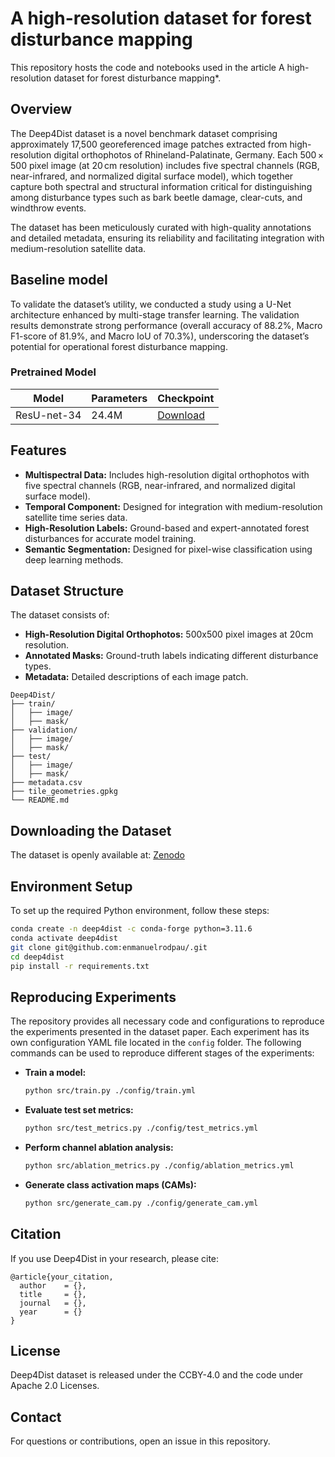 # A high-resolution dataset for forest disturbance mapping
This repository hosts the code and notebooks used in the article A high-resolution dataset for forest disturbance mapping*.

## Overview

The Deep4Dist dataset is a novel benchmark dataset comprising approximately 17,500 georeferenced image patches extracted from high-resolution digital orthophotos of Rhineland-Palatinate, Germany. Each 500 × 500 pixel image (at 20 cm resolution) includes five spectral channels (RGB, near-infrared, and normalized digital surface model), which together capture both spectral and structural information critical for distinguishing among disturbance types such as bark beetle damage, clear-cuts, and windthrow events.

The dataset has been meticulously curated with high-quality annotations and detailed metadata, ensuring its reliability and facilitating integration with medium-resolution satellite data.

## Baseline model

To validate the dataset’s utility, we conducted a study using a U-Net architecture enhanced by multi-stage transfer learning. The validation results demonstrate strong performance (overall accuracy of 88.2%, Macro F1-score of 81.9%, and Macro IoU of 70.3%), underscoring the dataset’s potential for operational forest disturbance mapping.

### Pretrained Model

| Model       | Parameters | Checkpoint                                                          |
|------------|------------|-------------------------------------------------------------------|
| ResU-net-34 | 24.4M      | [Download](https://huggingface.co/enmanuelrp/Dee4Dist-ResU-net-34/) |

## Features

- **Multispectral Data:** Includes high-resolution digital orthophotos with five spectral channels (RGB, near-infrared, and normalized digital surface model).
- **Temporal Component:** Designed for integration with medium-resolution satellite time series data.
- **High-Resolution Labels:** Ground-based and expert-annotated forest disturbances for accurate model training.
- **Semantic Segmentation:** Designed for pixel-wise classification using deep learning methods.

## Dataset Structure

The dataset consists of:

- **High-Resolution Digital Orthophotos:** 500x500 pixel images at 20cm resolution.
- **Annotated Masks:** Ground-truth labels indicating different disturbance types.
- **Metadata:** Detailed descriptions of each image patch.

```
Deep4Dist/
├── train/
│   ├── image/
│   ├── mask/
├── validation/
│   ├── image/
│   ├── mask/
├── test/
│   ├── image/
│   ├── mask/
├── metadata.csv
├── tile_geometries.gpkg
└── README.md
```

## Downloading the Dataset

The dataset is openly available at: [Zenodo](https://zenodo.org/records/14884819)

## Environment Setup

To set up the required Python environment, follow these steps:

```sh
conda create -n deep4dist -c conda-forge python=3.11.6 
conda activate deep4dist 
git clone git@github.com:enmanuelrodpau/.git
cd deep4dist 
pip install -r requirements.txt
```

## Reproducing Experiments

The repository provides all necessary code and configurations to reproduce the experiments presented in the dataset paper. Each experiment has its own configuration YAML file located in the `config` folder. The following commands can be used to reproduce different stages of the experiments:

- **Train a model:**
  ```sh
  python src/train.py ./config/train.yml
  ```
- **Evaluate test set metrics:**
  ```sh
  python src/test_metrics.py ./config/test_metrics.yml
  ```
- **Perform channel ablation analysis:**
  ```sh
  python src/ablation_metrics.py ./config/ablation_metrics.yml
  ```
- **Generate class activation maps (CAMs):**
  ```sh
  python src/generate_cam.py ./config/generate_cam.yml
  ```

## Citation

If you use Deep4Dist in your research, please cite:

```
@article{your_citation,
  author    = {},
  title     = {},
  journal   = {},
  year      = {}
}
```

## License

Deep4Dist dataset is released under the CCBY-4.0 and the code under Apache 2.0 Licenses.

## Contact

For questions or contributions, open an issue in this repository.
